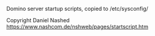 Domino server startup scripts, copied to /etc/sysconfig/

Copyright Daniel Nashed https://www.nashcom.de/nshweb/pages/startscript.htm